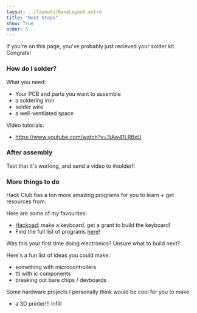```yaml
---
layout: ../layouts/BaseLayout.astro
title: "Next Steps"
show: True
order: 5
---
```


If you're on this page, you've probably just recieved your solder kit. Congrats!

### How do I solder?

What you need:

- Your PCB and parts you want to assemble
- a soldering iron
- solder wire
- a well-ventilated space

Video tutorials:

- https://www.youtube.com/watch?v=3jAw41LRBxU

### After assembly

Test that it's working, and send a video to #solder!!

### More things to do

Hack Club has a ton more amazing programs for you to learn + get resources from.

Here are some of my favourites:

- [Hackpad](https://hackpad.hackclub.com/): make a keyboard, get a grant to build the keyboard!
- Find the full list of programs [here](https://ysws.hackclub.com/)!

Was this your first time doing electronics? Unsure what to build next?

Here's a fun list of ideas you could make:

- something with microcontrollers
- ttl with ic components
- breaking out bare chips / devboards

Some hardware projects I personally think would be cool for you to make:

- a 3D printer!!! Infill
